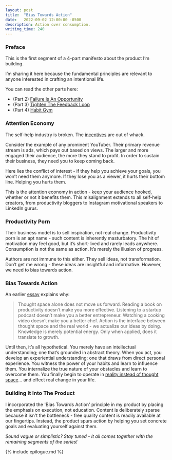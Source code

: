 ```yaml
---
layout: post
title:  "Bias Towards Action"
date:   2022-09-02 12:00:00 -0500
description: Action over consumption.
writing_time: 240
---
```


### Preface

This is the first segment of a 4-part manifesto about the product I’m building.

I’m sharing it here because the fundamental principles are relevant to anyone interested in crafting an intentional life.

You can read the other parts here:
* (Part 2) [Failure Is An Opportunity]({{site.url}}/failure-is-an-opportunity)
* (Part 3) [Tighten The Feedback Loop]({{site.url}}/tighten-the-feedback-loop)
* (Part 4) [Habit Gym]({{site.url}}/habit-gym)

### Attention Economy

The self-help industry is broken. The [incentives]({{site.url}}/incentives) are out of whack. 

Consider the example of any prominent YouTuber. Their primary revenue stream is ads, which pays out based on views. The larger and more engaged their audience, the more they stand to profit. In order to sustain their business, they need you to keep coming back. 

Here lies the conflict of interest - if they help you achieve your goals, you won’t need them anymore. If they lose you as a viewer, it hurts their bottom line. Helping you hurts them.

This is the attention economy in action - keep your audience hooked, whether or not it benefits them. This misalignment extends to all self-help creators, from productivity bloggers to Instagram motivational speakers to LinkedIn gurus.

### Productivity Porn

Their business model is to sell inspiration, not real change. Productivity porn is an apt name - such content is inherently masturbatory. The hit of motivation may feel good, but it’s short-lived and rarely leads anywhere. Consumption is not the same as action. It’s merely the illusion of progress. 

Authors are not immune to this either. They sell ideas, not transformation. Don’t get me wrong - these ideas are insightful and informative. However, we need to bias towards action. 

### Bias Towards Action

An earlier [essay]({{site.url}}/thought-space-vs-reality) explains why:

> Thought space alone does not move us forward. Reading a book on productivity doesn’t make you more effective. Listening to a startup podcast doesn’t make you a better entrepreneur. Watching a cooking video doesn’t make you a better chef. Action is the interface between thought space and the real world - we actualize our ideas by doing. Knowledge is merely potential energy. Only when applied, does it translate to growth.

Until then, it’s all hypothetical. You merely have an intellectual understanding; one that’s grounded in abstract theory. When you act, you develop an experiential understanding; one that draws from direct personal experience. You witness the power of your habits and learn to influence them. You internalize the true nature of your obstacles and learn to overcome them. You finally begin to operate in [reality instead of thought space]({{site.url}}/thought-space-vs-reality)... and effect real change in your life.

### Building It Into The Product

I incorporated the 'Bias Towards Action' principle in my product by placing the emphasis on execution, not education. Content is deliberately sparse because it isn't the bottleneck - free quality content is readily available at our fingertips. Instead, the product spurs action by helping you set concrete goals and evaluating yourself against them.

*Sound vague or simplistic? Stay tuned - it all comes together with the remaining segments of the series!*

{% include epilogue.md %}
